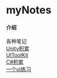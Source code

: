 # myNotes

#### 介绍

各种笔记<br>
<a href="/mynotes/#/unity/unity学习时积累">Unity积累</a><br>
<a href="/mynotes/#/unity/UI/UIToolKit">UIToolKit</a><br>
<a href="/mynotes/#/unity/Csharp知识点">C#积累</a><br>
<a href="/mynotes/#/unity/搭建一个目录树">一个ui练习</a><br>


